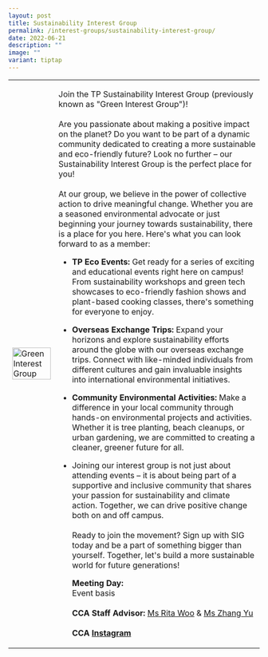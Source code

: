 ```yaml
---
layout: post
title: Sustainability Interest Group
permalink: /interest-groups/sustainability-interest-group/
date: 2022-06-21
description: ""
image: ""
variant: tiptap
---
```

<table style="minWidth: 50px">
<colgroup>
<col>
<col>
</colgroup>
<tbody>
<tr>
<td rowspan="1" colspan="1">
<div class="isomer-image-wrapper">
<img style="display:block;margin-left:auto;margin-right:auto;" height="auto" width="100%" alt="Green Interest Group" src="/images/Interest Groups/TPGIG.jpeg">
</div>
</td>
<td rowspan="1" colspan="1">
<p>Join the TP Sustainability Interest Group (previously known as "Green
Interest Group")!
<br>
<br>Are you passionate about making a positive impact on the planet? Do you
want to be part of a dynamic community dedicated to creating a more sustainable
and eco-friendly future? Look no further – our Sustainability Interest
Group is the perfect place for you!
<br>
<br>At our group, we believe in the power of collective action to drive meaningful
change. Whether you are a seasoned environmental advocate or just beginning
your journey towards sustainability, there is a place for you here. Here's
what you can look forward to as a member:
<br>
</p>
<ul>
<li>
<p><strong>TP Eco Events:</strong> Get ready for a series of exciting and
educational events right here on campus! From sustainability workshops
and green tech showcases to eco-friendly fashion shows and plant-based
cooking classes, there's something for everyone to enjoy.</p>
</li>
<li>
<p><strong>Overseas Exchange Trips:</strong> Expand your horizons and explore
sustainability efforts around the globe with our overseas exchange trips.
Connect with like-minded individuals from different cultures and gain invaluable
insights into international environmental initiatives.</p>
</li>
<li>
<p><strong>Community Environmental Activities:</strong> Make a difference
in your local community through hands-on environmental projects and activities.
Whether it is tree planting, beach cleanups, or urban gardening, we are
committed to creating a cleaner, greener future for all.</p>
</li>
<li>
<p>Joining our interest group is not just about attending events – it is
about being part of a supportive and inclusive community that shares your
passion for sustainability and climate action. Together, we can drive positive
change both on and off campus.
<br>
<br>Ready to join the movement? Sign up with SIG today and be a part of something
bigger than yourself. Together, let's build a more sustainable world for
future generations!
<br>
</p>
<p><strong>Meeting Day:</strong>
<br>Event basis
<br>
<br><strong>CCA Staff Advisor:</strong>  <a href="mailto:Rita_Woo@TP.EDU.SG" rel="noopener noreferrer nofollow" target="_blank">Ms Rita Woo</a> &amp; <a href="mailto:Yu_Zhang@tp.edu.sg" rel="noopener noreferrer nofollow" target="_blank">Ms Zhang Yu</a>
<br>
<br><strong>CCA <a href="https://www.instagram.com/tpsustig/" rel="noopener noreferrer nofollow" target="_blank">Instagram</a></strong>
</p>
</li>
</ul>
</td>
</tr>
</tbody>
</table>
<p></p>